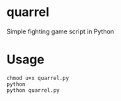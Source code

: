 # quarrel
Simple fighting game script in Python 
# Usage
```
chmod u+x quarrel.py 
python
python quarrel.py
```
